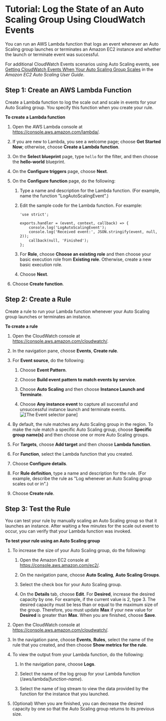 # Tutorial: Log the State of an Auto Scaling Group Using CloudWatch Events<a name="LogASGroupState"></a>

You can run an AWS Lambda function that logs an event whenever an Auto Scaling group launches or terminates an Amazon EC2 instance and whether the launch or terminate event was successful\.

For additional CloudWatch Events scenarios using Auto Scaling events, see [Getting CloudWatch Events When Your Auto Scaling Group Scales](http://docs.aws.amazon.com/autoscaling/latest/userguide/cloud-watch-events.html) in the *Amazon EC2 Auto Scaling User Guide*\.

## Step 1: Create an AWS Lambda Function<a name="as-create-lambda-function"></a>

Create a Lambda function to log the scale out and scale in events for your Auto Scaling group\. You specify this function when you create your rule\.

**To create a Lambda function**

1. Open the AWS Lambda console at [https://console\.aws\.amazon\.com/lambda/](https://console.aws.amazon.com/lambda/)\.

1. If you are new to Lambda, you see a welcome page; choose **Get Started Now**; otherwise, choose **Create a Lambda function**\.

1. On the **Select blueprint** page, type `hello` for the filter, and then choose the **hello\-world** blueprint\.

1. On the **Configure triggers** page, choose **Next**\.

1. On the **Configure function** page, do the following:

   1. Type a name and description for the Lambda function\. \(For example, name the function "LogAutoScalingEvent"\.\)

   1. Edit the sample code for the Lambda function\. For example:

      ```
      'use strict';
      
      exports.handler = (event, context, callback) => {
          console.log('LogAutoScalingEvent');
          console.log('Received event:', JSON.stringify(event, null, 2));
          callback(null, 'Finished');
      };
      ```

   1. For **Role**, choose **Choose an existing role** and then choose your basic execution role from **Existing role**\. Otherwise, create a new basic execution role\.

   1. Choose **Next**\.

1. Choose **Create function**\.

## Step 2: Create a Rule<a name="as-create-rule"></a>

Create a rule to run your Lambda function whenever your Auto Scaling group launches or terminates an instance\.

**To create a rule**

1. Open the CloudWatch console at [https://console\.aws\.amazon\.com/cloudwatch/](https://console.aws.amazon.com/cloudwatch/)\.

1. In the navigation pane, choose **Events**, **Create rule**\.

1. For **Event source**, do the following:

   1. Choose **Event Pattern**\.

   1. Choose **Build event pattern to match events by service**\.

   1. Choose **Auto Scaling** and then choose **Instance Launch and Terminate**\.

   1. Choose **Any instance event** to capture all successful and unsuccessful instance launch and terminate events\.  
![\[The Event selector pane\]](http://docs.aws.amazon.com/AmazonCloudWatch/latest/events/images/log_stateautoscaling1.PNG)

1. By default, the rule matches any Auto Scaling group in the region\. To make the rule match a specific Auto Scaling group, choose **Specific group name\(s\)** and then choose one or more Auto Scaling groups\.

1. For **Targets**, choose **Add target** and then choose **Lambda function**\.

1. For **Function**, select the Lambda function that you created\.

1. Choose **Configure details**\.

1. For **Rule definition**, type a name and description for the rule\. \(For example, describe the rule as "Log whenever an Auto Scaling group scales out or in"\.\)

1. Choose **Create rule**\.

## Step 3: Test the Rule<a name="as-test-rule"></a>

You can test your rule by manually scaling an Auto Scaling group so that it launches an instance\. After waiting a few minutes for the scale out event to occur, you can verify that your Lambda function was invoked\.

**To test your rule using an Auto Scaling group**

1. To increase the size of your Auto Scaling group, do the following:

   1. Open the Amazon EC2 console at [https://console\.aws\.amazon\.com/ec2/](https://console.aws.amazon.com/ec2/)\.

   1. On the navigation pane, choose **Auto Scaling**, **Auto Scaling Groups**\.

   1. Select the check box for your Auto Scaling group\.

   1. On the **Details** tab, choose **Edit**\. For **Desired**, increase the desired capacity by one\. For example, if the current value is 2, type 3\. The desired capacity must be less than or equal to the maximum size of the group\. Therefore, you must update **Max** if your new value for **Desired** is greater than **Max**\. When you are finished, choose **Save**\.

1. Open the CloudWatch console at [https://console\.aws\.amazon\.com/cloudwatch/](https://console.aws.amazon.com/cloudwatch/)\.

1. In the navigation pane, choose **Events**, **Rules**, select the name of the rule that you created, and then choose **Show metrics for the rule**\.

1. To view the output from your Lambda function, do the following:

   1. In the navigation pane, choose **Logs**\.

   1. Select the name of the log group for your Lambda function \(/aws/lambda/*function\-name*\)\.

   1. Select the name of log stream to view the data provided by the function for the instance that you launched\.

1. \(Optional\) When you are finished, you can decrease the desired capacity by one so that the Auto Scaling group returns to its previous size\.